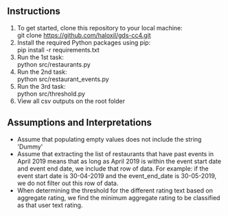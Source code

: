 ## Instructions

1) To get started, clone this repository to your local machine:
   <br> git clone https://github.com/haloxil/gds-cc4.git
2) Install the required Python packages using pip:
   <br> pip install -r requirements.txt
3) Run the 1st task:
   <br> python src/restaurants.py
4) Run the 2nd task:
   <br> python src/restaurant_events.py
5) Run the 3rd task:
   <br> python src/threshold.py
6) View all csv outputs on the root folder

## Assumptions and Interpretations

- Assume that populating empty values does not include the string 'Dummy'
- Assume that extracting the list of restaurants that have past events in April 2019 means that as long as April 2019 is within the event start date and event end date, we include that row of data. For example: if the event start date is 30-04-2019 and the event_end_date is 30-05-2019, we do not filter out this row of data.
- When determining the threshold for the different rating text based on aggregate rating, we find the minimum aggregate rating to be classified as that user text rating.

